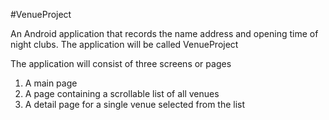 #VenueProject

An Android application that records the name address and opening time of night clubs. The application will be called VenueProject

The application will consist of three screens or pages

1. A main page
2. A page containing a scrollable list of all venues
3. A detail page for a single venue selected from the list
